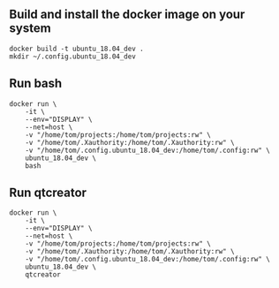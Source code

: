 
## Build and install the docker image on your system
```
docker build -t ubuntu_18.04_dev .
mkdir ~/.config.ubuntu_18.04_dev

```

## Run bash
```
docker run \
    -it \
    --env="DISPLAY" \
    --net=host \
    -v "/home/tom/projects:/home/tom/projects:rw" \
    -v "/home/tom/.Xauthority:/home/tom/.Xauthority:rw" \
    -v "/home/tom/.config.ubuntu_18.04_dev:/home/tom/.config:rw" \
    ubuntu_18.04_dev \
    bash

```

## Run qtcreator
```
docker run \
    -it \
    --env="DISPLAY" \
    --net=host \
    -v "/home/tom/projects:/home/tom/projects:rw" \
    -v "/home/tom/.Xauthority:/home/tom/.Xauthority:rw" \
    -v "/home/tom/.config.ubuntu_18.04_dev:/home/tom/.config:rw" \
    ubuntu_18.04_dev \
    qtcreator

```



